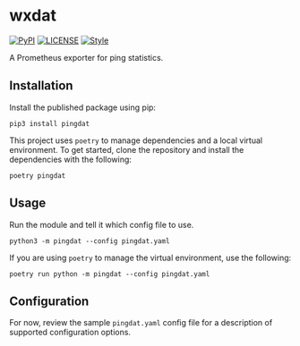 # wxdat #

[![PyPI](https://img.shields.io/pypi/v/pingdat.svg)](https://pypi.org/project/pingdat)
[![LICENSE](https://img.shields.io/github/license/jheddings/pingdat)](LICENSE)
[![Style](https://img.shields.io/badge/style-black-black)](https://github.com/ambv/black)

A Prometheus exporter for ping statistics.

## Installation ##

Install the published package using pip:

```shell
pip3 install pingdat
```

This project uses `poetry` to manage dependencies and a local virtual environment.  To
get started, clone the repository and install the dependencies with the following:

```shell
poetry pingdat
```

## Usage ##

Run the module and tell it which config file to use.

```shell
python3 -m pingdat --config pingdat.yaml
```

If you are using `poetry` to manage the virtual environment, use the following:

```shell
poetry run python -m pingdat --config pingdat.yaml
```

## Configuration ##

For now, review the sample `pingdat.yaml` config file for a description of supported
configuration options.
